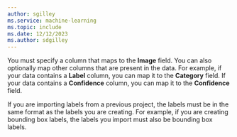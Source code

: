 ```yaml
---
author: sgilley
ms.service: machine-learning
ms.topic: include
ms.date: 12/12/2023
ms.author: sdgilley
---
```


You must specify a column that maps to the **Image** field. You can also optionally map other columns that are present in the data. For example, if your data contains a **Label** column, you can map it to the **Category** field. If your data contains a **Confidence** column, you can map it to the **Confidence** field.

If you are importing labels from a previous project, the labels must be in the same format as the labels you are creating. For example, if you are creating bounding box labels, the labels you import must also be bounding box labels.
